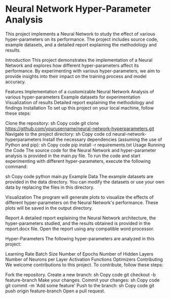 # Neural Network Hyper-Parameter Analysis
This project implements a Neural Network to study the effect of various hyper-parameters on its performance. The project includes source code, example datasets, and a detailed report explaining the methodology and results.

Introduction
This project demonstrates the implementation of a Neural Network and explores how different hyper-parameters affect its performance. By experimenting with various hyper-parameters, we aim to provide insights into their impact on the training process and model accuracy.

Features
Implementation of a customizable Neural Network
Analysis of various hyper-parameters
Example datasets for experimentation
Visualization of results
Detailed report explaining the methodology and findings
Installation
To set up this project on your local machine, follow these steps:

Clone the repository:
sh
Copy code
git clone https://github.com/yourusername/neural-network-hyperparameters.git
Navigate to the project directory:
sh
Copy code
cd neural-network-hyperparameters
Install the necessary dependencies (assuming the use of Python and pip):
sh
Copy code
pip install -r requirements.txt
Usage
Running the Code
The source code for the Neural Network and hyper-parameter analysis is provided in the main.py file. To run the code and start experimenting with different hyper-parameters, execute the following command:

sh
Copy code
python main.py
Example Data
The example datasets are provided in the data directory. You can modify the datasets or use your own data by replacing the files in this directory.

Visualization
The program will generate plots to visualize the effects of different hyper-parameters on the Neural Network's performance. These plots will be saved in the output directory.

Report
A detailed report explaining the Neural Network architecture, the hyper-parameters studied, and the results obtained is provided in the report.docx file. Open the report using any compatible word processor.

Hyper-Parameters
The following hyper-parameters are analyzed in this project:

Learning Rate
Batch Size
Number of Epochs
Number of Hidden Layers
Number of Neurons per Layer
Activation Functions
Optimizers
Contributing
We welcome contributions to this project. To contribute, follow these steps:

Fork the repository.
Create a new branch:
sh
Copy code
git checkout -b feature-branch
Make your changes.
Commit your changes:
sh
Copy code
git commit -m 'Add some feature'
Push to the branch:
sh
Copy code
git push origin feature-branch
Open a pull request.
